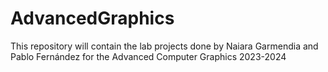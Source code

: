 # AdvancedGraphics
This repository will contain the lab projects done by Naiara Garmendia and Pablo Fernández for the Advanced Computer Graphics 2023-2024
